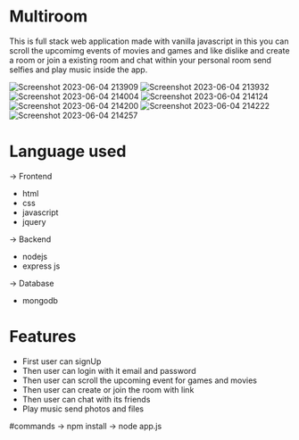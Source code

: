 # Multiroom
This is full stack web application made with vanilla javascript in this you can scroll the upcomimg events of movies and games and like dislike and create a room or join a existing room and chat within your personal room send selfies and play music inside the app.

![Screenshot 2023-06-04 213909](https://github.com/Techanmolporwal/multiroom/assets/89104678/da3df1d7-6d10-404f-bb32-5e8473649e77)
![Screenshot 2023-06-04 213932](https://github.com/Techanmolporwal/multiroom/assets/89104678/ac1cc549-dd08-477b-9145-b224d3613295)
![Screenshot 2023-06-04 214004](https://github.com/Techanmolporwal/multiroom/assets/89104678/ade83fed-cacc-4582-aa15-feb0c24ec56d)
![Screenshot 2023-06-04 214124](https://github.com/Techanmolporwal/multiroom/assets/89104678/b26cafc8-c485-4220-8e76-0c516ac638ce)
![Screenshot 2023-06-04 214200](https://github.com/Techanmolporwal/multiroom/assets/89104678/f459ec3e-0777-4c9f-825f-3282e7aa0703)
![Screenshot 2023-06-04 214222](https://github.com/Techanmolporwal/multiroom/assets/89104678/a3213faf-8717-4e7c-becc-c5b0a5205cde)
![Screenshot 2023-06-04 214257](https://github.com/Techanmolporwal/multiroom/assets/89104678/9dc44cd9-7582-4c84-a9e3-dc76bc61fb34)

# Language used
-> Frontend 
* html
* css
* javascript
* jquery 

-> Backend
* nodejs
* express js

-> Database
* mongodb

# Features
* First user can signUp
* Then user can login with it email and password
* Then user can scroll the upcoming event for games and movies
* Then user can create or join the room with link 
* Then user can chat with its friends 
* Play music send photos and files

#commands
-> npm install
-> node app.js
